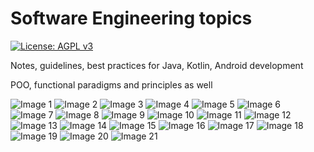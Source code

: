 # Software Engineering topics

[![License: AGPL v3](https://img.shields.io/badge/License-AGPL%20v3-blue.svg)](https://www.gnu.org/licenses/agpl-3.0)

Notes, guidelines, best practices for Java, Kotlin, Android development 

POO, functional paradigms and principles as well

![Image 1](https://github.com/ivanph1017/software_engineering_topics/raw/master/images/main_overlay-01.png)
![Image 2](https://github.com/ivanph1017/software_engineering_topics/raw/master/images/main_overlay-02.png)
![Image 3](https://github.com/ivanph1017/software_engineering_topics/raw/master/images/main_overlay-03.png)
![Image 4](https://github.com/ivanph1017/software_engineering_topics/raw/master/images/main_overlay-04.png)
![Image 5](https://github.com/ivanph1017/software_engineering_topics/raw/master/images/main_overlay-05.png)
![Image 6](https://github.com/ivanph1017/software_engineering_topics/raw/master/images/main_overlay-06.png)
![Image 7](https://github.com/ivanph1017/software_engineering_topics/raw/master/images/main_overlay-07.png)
![Image 8](https://github.com/ivanph1017/software_engineering_topics/raw/master/images/main_overlay-08.png)
![Image 9](https://github.com/ivanph1017/software_engineering_topics/raw/master/images/main_overlay-09.png)
![Image 10](https://github.com/ivanph1017/software_engineering_topics/raw/master/images/main_overlay-10.png)
![Image 11](https://github.com/ivanph1017/software_engineering_topics/raw/master/images/main_overlay-11.png)
![Image 12](https://github.com/ivanph1017/software_engineering_topics/raw/master/images/main_overlay-12.png)
![Image 13](https://github.com/ivanph1017/software_engineering_topics/raw/master/images/main_overlay-13.png)
![Image 14](https://github.com/ivanph1017/software_engineering_topics/raw/master/images/main_overlay-14.png)
![Image 15](https://github.com/ivanph1017/software_engineering_topics/raw/master/images/main_overlay-15.png)
![Image 16](https://github.com/ivanph1017/software_engineering_topics/raw/master/images/main_overlay-16.png)
![Image 17](https://github.com/ivanph1017/software_engineering_topics/raw/master/images/main_overlay-17.png)
![Image 18](https://github.com/ivanph1017/software_engineering_topics/raw/master/images/main_overlay-18.png)
![Image 19](https://github.com/ivanph1017/software_engineering_topics/raw/master/images/main_overlay-19.png)
![Image 20](https://github.com/ivanph1017/software_engineering_topics/raw/master/images/main_overlay-20.png)
![Image 21](https://github.com/ivanph1017/software_engineering_topics/raw/master/images/main_overlay-21.png)
